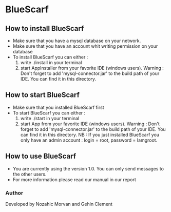 # **BlueScarf**

## **How to install BlueScarf**

* Make sure that you have a mysql database on your network.
* Make sure that you have an account whit writing permission on your database
* To install BlueScarf you can either : 
    1. write ./install in your terminal
    2. start AppInstaller from your favorite IDE (windows users). Warning : Don't forget to add 'mysql-connector.jar' to the build path of your IDE. You can find it in this directory.

## **How to start BlueScarf**

* Make sure that you installed BlueScarf first
* To start BlueScarf you can either : 
    1. write ./start in your terminal
    2. start App from your favorite IDE (windows users). Warning : Don't forget to add 'mysql-connector.jar' to the build path of your IDE. You can find it in this directory.
NB : If you just installed BlueScarf you only have an admin account : login = root, password = Iamgroot.

## **How to use BlueScarf**

* You are currently using the version 1.0. You can only send messages to the other users.
* For more information please read our manual in our report

### Author

Developed by Nozahic Morvan and Gehin Clement
